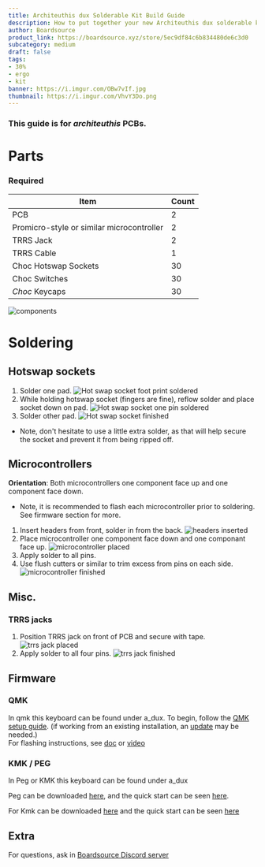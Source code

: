 ```yaml
---
title: Architeuthis dux Solderable Kit Build Guide
description: How to put together your new Architeuthis dux solderable kit.
author: Boardsource
product_link: https://boardsource.xyz/store/5ec9df84c6b834480de6c3d0
subcategory: medium
draft: false
tags: 
- 30%
- ergo
- kit
banner: https://i.imgur.com/OBw7vIf.jpg
thumbnail: https://i.imgur.com/VhvY3Do.png
---
```

### This guide is for *architeuthis* PCBs.
# Parts
### Required 
| Item | Count |
|------|-------|
| PCB | 2 |
| Promicro-style or similar microcontroller | 2 |
| TRRS Jack | 2 | 
| TRRS Cable | 1 |  
| Choc Hotswap Sockets | 30 | 
| Choc Switches | 30 | 
| *Choc* Keycaps | 30 |


![components](https://i.imgur.com/ZQ76UcC.jpg)

# Soldering

## Hotswap sockets
1. Solder one pad.
![Hot swap socket foot print soldered](https://i.imgur.com/K9iFUF1.jpg)
2. While holding hotswap socket (fingers are fine), reflow solder and place socket down on pad.
![Hot swap socket one pin soldered](https://i.imgur.com/6mw1P1j.jpg)
3. Solder other pad.
![Hot swap socket finished](https://i.imgur.com/Gu1ZaG4.jpg)
- Note, don't hesitate to use a little extra solder, as that will help secure the socket and prevent it from being ripped off.

## Microcontrollers
**Orientation**: Both microcontrollers one component face up and one component face down.
- Note, it is recommended to flash each microcontroller prior to soldering. See firmware section for more.
1. Insert headers from front, solder in from the back.
![headers inserted](https://i.imgur.com/qiEeM6d.jpg)
2. Place microcontroller one component face down and one componant face up. 
![microcontroller placed](https://i.imgur.com/5ApcPZW.jpg)
3. Apply solder to all pins.
4. Use flush cutters or similar to trim excess from pins on each side.
![microcontroller finished](https://i.imgur.com/fNjfIpO.jpg)

## Misc.
### TRRS jacks
1. Position TRRS jack on front of PCB and secure with tape.
![trrs jack placed](https://i.imgur.com/hPTzQyx.jpg)
2. Apply solder to all four pins.
![trrs jack finished](https://i.imgur.com/hKw5Hjw.jpg)



## Firmware

### QMK
In qmk this keyboard can be found under a_dux.
To begin, follow the [QMK setup guide](https://docs.qmk.fm/#/newbs_getting_started). (if working from an existing installation, an [update](https://docs.qmk.fm/#/newbs_git_using_your_master_branch?id=updating-your-master-branch) may be needed.) \
For flashing instructions, see [doc](https://docs.qmk.fm/#/newbs_flashing) or [video](https://www.youtube.com/watch?v=fuBJbdCFF0Q)

### KMK / PEG
In Peg or KMK this keyboard can be found under a_dux

Peg can be downloaded [here](https://peg.software/), and the quick start can be seen [here](https://peg.software/docs/Peg_Client/#quick-start-and-testing).

For Kmk can be downloaded [here](https://github.com/KMKfw/kmk_firmware) and the quick start can be seen [here](http://kmkfw.io/docs/Getting_Started#tldr-quick-start-guide)



## Extra
For questions, ask in [Boardsource Discord server](https://discord.gg/5qpqbgaTYz)
